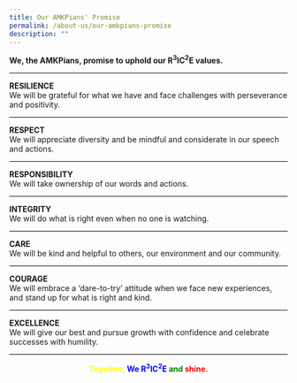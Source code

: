 ```yaml
---
title: Our AMKPians' Promise
permalink: /about-us/our-amkpians-promise
description: ""
---
```

**We, the AMKPians, promise to uphold our R<sup>3</sup>IC<sup>2</sup>E values.**

<hr style="height:1px;border-width:0;color:gray;background-color:black">

**RESILIENCE**
<br>We will be grateful for what we have and face challenges with perseverance and positivity.
<hr style="height:1px;border-width:0;color:gray;background-color:black">

**RESPECT**
<br>We will appreciate diversity and be mindful and considerate in our speech and actions.
<hr style="height:1px;border-width:0;color:gray;background-color:black">

**RESPONSIBILITY**
<br>We will take ownership of our words and actions. 
<hr style="height:1px;border-width:0;color:gray;background-color:black">

**INTEGRITY**
<br>We will do what is right even when no one is watching.
<hr style="height:1px;border-width:0;color:gray;background-color:black">

**CARE**
<br>We will be kind and helpful to others, our environment and our community. 
<hr style="height:1px;border-width:0;color:gray;background-color:black">

**COURAGE**
<br>We will embrace a ‘dare-to-try’ attitude when we face new experiences, and stand up for what is right and kind. 
<hr style="height:1px;border-width:0;color:gray;background-color:black">

**EXCELLENCE**
<br>We will give our best and pursue growth with confidence and celebrate successes with humility.
<hr style="height:1px;border-width:0;color:gray;background-color:black">


**<center><span style="color:yellow;">Together,</span>
<span style="color:blue;">We R<sup>3</sup>IC<sup>2</sup>E</span>
<span style="color:green;">and</span>
<span style="color:red;">shine.</span></center>**